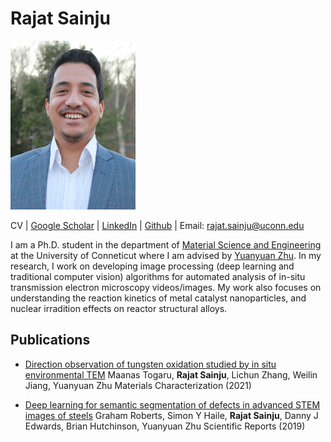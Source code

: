 # Rajat Sainju

<img src="/Sainju_MSE_Profile.JPG" width="200" height="270">

CV | [Google Scholar](https://scholar.google.com/citations?user=c1UCRoEAAAAJ&hl=en) | [LinkedIn](https://www.linkedin.com/in/rajat-sainju-a3435812a) | [Github](https://github.com/rajatsainju) | Email: rajat.sainju@uconn.edu

I am a Ph.D. student in the department of [Material Science and Engineering](https://mse.engr.uconn.edu/) at the University of Conneticut where I am advised by [Yuanyuan Zhu](https://zhu.mse.uconn.edu/). In my research, I work on developing image processing (deep learning and traditional computer vision) algorithms for automated analysis of in-situ transmission electron microscopy videos/images. My work also focuses on understanding the reaction kinetics of metal catalyst nanoparticles, and nuclear irradition effects on reactor structural alloys.

## Publications

- [Direction observation of tungsten oxidation studied by in situ environmental TEM](https://www.sciencedirect.com/science/article/pii/S1044580321001467)
Maanas Togaru, **Rajat Sainju**, Lichun Zhang, Weilin Jiang, Yuanyuan Zhu
Materials Characterization (2021)

- [Deep learning for semantic segmentation of defects in advanced STEM images of steels](https://www.nature.com/articles/s41598-019-49105-0)
Graham Roberts, Simon Y Haile, **Rajat Sainju**, Danny J Edwards, Brian Hutchinson, Yuanyuan Zhu
Scientific Reports (2019)





